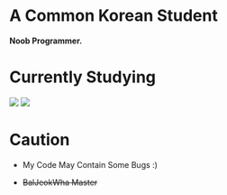 # A Common Korean Student
**Noob Programmer.**

# Currently Studying
<img src="https://img.shields.io/badge/python-3670A0?style=for-the-badge&logo=python&logoColor=ffffff"/>
<img src="https://img.shields.io/badge/C-00599C?style=for-the-badge&logo=c&logoColor=ffffff"/>

# Caution
* My Code May Contain Some Bugs :)

* ~~BalJeokWha Master~~
